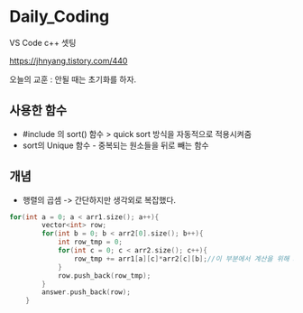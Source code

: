 # Daily_Coding

VS Code c++ 셋팅 

https://jhnyang.tistory.com/440

오늘의 교훈 : 안될 때는 초기화를 하자.

## 사용한 함수
- #include <algorithm> 의 sort() 함수 > quick sort 방식을 자동적으로 적용시켜줌
- sort의 Unique 함수 - 중복되는 원소들을 뒤로 빼는 함수
  
## 개념
- 행렬의 곱셈 -> 간단하지만 생각외로 복잡했다. 
```c++
for(int a = 0; a < arr1.size(); a++){
        vector<int> row;
        for(int b = 0; b < arr2[0].size(); b++){
            int row_tmp = 0;
            for(int c = 0; c < arr2.size(); c++){
                row_tmp += arr1[a][c]*arr2[c][b];//이 부분에서 계산을 위해 arr1의 a, arr2의 b를 가져와야한다
            }
            row.push_back(row_tmp);    
        }
        answer.push_back(row);
    }
```
